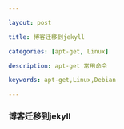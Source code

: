 ```yaml
---

layout: post

title: 博客迁移到jekyll

categories: [apt-get, Linux]

description: apt-get 常用命令

keywords: apt-get,Linux,Debian

---
```


### 博客迁移到jekyll